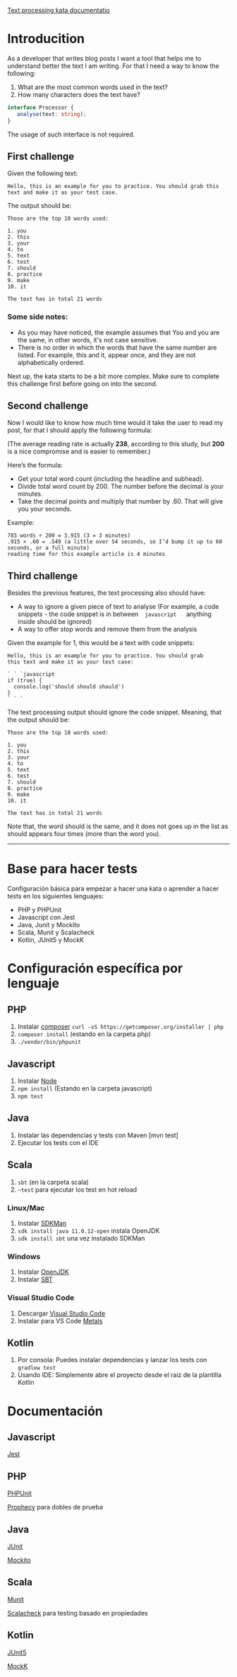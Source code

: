 [Text processing kata documentatio](https://katalyst.codurance.com/text-processing)

# Introducition
As a developer that writes blog posts I want a tool that helps me to understand better the text I am writing. For that I need a way to know the following:
1. What are the most common words used in the text?
2. How many characters does the text have?

```typescript
interface Processor {
   analyse(text: string);
}
```

The usage of such interface is not required.

## First challenge
Given the following text:

```
Hello, this is an example for you to practice. You should grab this text and make it as your test case.
```

The output should be:

```
Those are the top 10 words used:

1. you
2. this
3. your
4. to
5. text
6. test
7. should
8. practice
9. make
10. it

The text has in total 21 words
```

### Some side notes:

* As you may have noticed, the example assumes that You and you are the same, in other words, it's not case sensitive.
* There is no order in which the words that have the same number are listed. For example, this and it, appear once, and they are not alphabetically ordered.

Next up, the kata starts to be a bit more complex. Make sure to complete this challenge first before going on into the second.

## Second challenge
Now I would like to know how much time would it take the user to read my post, for that I should apply the following formula:

(The average reading rate is actually **238**, according to this study, but **200** is a nice compromise and is easier to remember.)

Here’s the formula:

* Get your total word count (including the headline and subhead).
* Divide total word count by 200. The number before the decimal is your minutes.
* Take the decimal points and multiply that number by .60. That will give you your seconds.


Example:
```
783 words ÷ 200 = 3.915 (3 = 3 minutes)
.915 × .60 = .549 (a little over 54 seconds, so I’d bump it up to 60 seconds, or a full minute)
reading time for this example article is 4 minutes
```

## Third challenge

Besides the previous features, the text processing also should have:

* A way to ignore a given piece of text to analyse (For example, a code snippets - the code snippet is in between ` ` `javascript ` ` ` anything inside should be ignored)
* A way to offer stop words and remove them from the analysis

Given the example for 1, this would be a text with code snippets:

```
Hello, this is an example for you to practice. You should grab
this text and make it as your test case:

` ` `javascript
if (true) {
  console.log('should should should')
}
` ` `
```

The text processing output should ignore the code snippet. Meaning, that the output should be:

```
Those are the top 10 words used:

1. you
2. this
3. your
4. to
5. text
6. test
7. should
8. practice
9. make
10. it

The text has in total 21 words
```
Note that, the word should is the same, and it does not goes up in the list as should appears four times (more than the word you).


---

# Base para hacer tests

Configuración básica para empezar a hacer una kata o aprender a hacer tests en los siguientes lenguajes:

- PHP y PHPUnit
- Javascript con Jest
- Java, Junit y Mockito
- Scala, Munit y Scalacheck
- Kotlin, JUnit5 y MockK

# Configuración específica por lenguaje

## PHP
1. Instalar [composer](https://getcomposer.org/) `curl -sS https://getcomposer.org/installer | php`
2. `composer install` (estando en la carpeta php)
3. `./vendor/bin/phpunit`

## Javascript
1. Instalar [Node](http://nodejs.org/)
2. `npm install` (Estando en la carpeta javascript)
3. `npm test`

## Java
1. Instalar las dependencias y tests con Maven [mvn test]
2. Ejecutar los tests con el IDE

## Scala
1. `sbt` (en la carpeta scala)
2. `~test` para ejecutar los test en hot reload

### Linux/Mac
1. Instalar [SDKMan](https://sdkman.io/)
2. `sdk install java 11.0.12-open` instala OpenJDK
3. `sdk install sbt` una vez instalado SDKMan

### Windows
1. Instalar [OpenJDK](https://docs.microsoft.com/es-es/java/openjdk/download#openjdk-110141-lts--see-previous-releases)
2. Instalar [SBT](https://www.scala-sbt.org/download.html)

### Visual Studio Code
1. Descargar [Visual Studio Code](https://code.visualstudio.com/)
2. Instalar para VS Code [Metals](https://scalameta.org/metals/docs/editors/vscode)

## Kotlin
1. Por consola: Puedes instalar dependencias y lanzar los tests con `gradlew test`
2. Usando IDE: Simplemente abre el proyecto desde el raiz de la plantilla Kotlin

# Documentación
## Javascript
[Jest](https://jestjs.io)

## PHP
[PHPUnit](https://phpunit.readthedocs.io/)

[Prophecy](https://github.com/phpspec/prophecy) para dobles de prueba

## Java
[JUnit](https://github.com/junit-team/junit/wiki)

[Mockito](http://site.mockito.org/mockito/docs/current/org/mockito/Mockito.html)

## Scala

[Munit](https://scalameta.org/munit/docs/tests.html)

[Scalacheck](https://github.com/typelevel/scalacheck/blob/main/doc/UserGuide.md) para testing basado en propiedades

## Kotlin
[JUnit5](https://junit.org/junit5/)

[MockK](https://mockk.io/)
